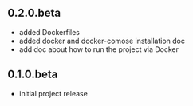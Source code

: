 ## 0.2.0.beta
- added Dockerfiles 
- added docker and docker-comose installation doc
- add doc about how to run the project via Docker

## 0.1.0.beta
- initial project release
